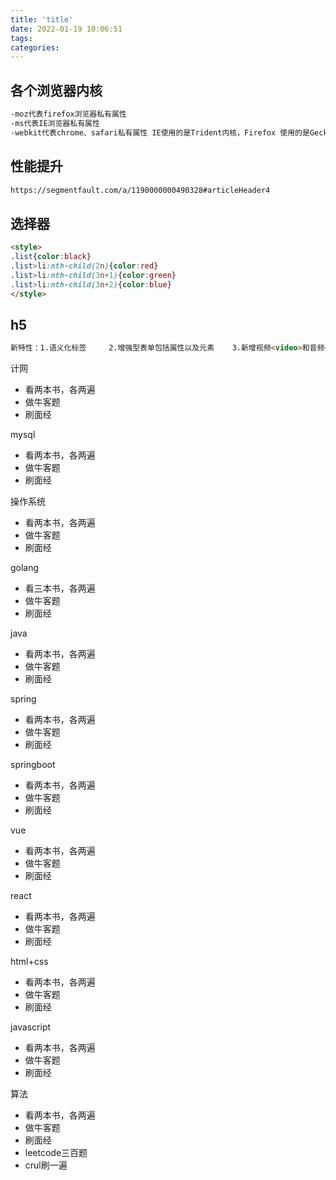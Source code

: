 ```yaml
---
title: 'title'
date: 2022-01-19 10:06:51
tags: 
categories: 
---
```


## 各个浏览器内核

```markdown
-moz代表firefox浏览器私有属性
-ms代表IE浏览器私有属性
-webkit代表chrome、safari私有属性 IE使用的是Trident内核，Firefox 使用的是Gecko内核。目前使用IE内核的浏览器还有搜狗，遨游，360等等。
```

## 性能提升

```markdown
https://segmentfault.com/a/1190000000490328#articleHeader4
```

## 选择器

```markdown
<style>
.list{color:black}
.list>li:nth-child(2n){color:red}
.list>li:nth-child(3n+1){color:green}
.list>li:nth-child(3n+2){color:blue}
</style>
```

## h5

```markdown
新特性：1.语义化标签     2.增强型表单包括属性以及元素    3.新增视频<video>和音频<audio>标签    4.Canvas 图形    5.地理定位    6.拖放API    7.SVG绘图    8.Web Worker    9.Web Storage    10.Web Socket
```


计网

- 看两本书，各两遍
- 做牛客题
- 刷面经

mysql

- 看两本书，各两遍
- 做牛客题
- 刷面经

操作系统

- 看两本书，各两遍
- 做牛客题
- 刷面经

golang

- 看三本书，各两遍
- 做牛客题
- 刷面经

java

- 看两本书，各两遍
- 做牛客题
- 刷面经

spring

- 看两本书，各两遍
- 做牛客题
- 刷面经

springboot

- 看两本书，各两遍
- 做牛客题
- 刷面经

vue

- 看两本书，各两遍
- 做牛客题
- 刷面经

react

- 看两本书，各两遍
- 做牛客题
- 刷面经

html+css

- 看两本书，各两遍
- 做牛客题
- 刷面经

javascript

- 看两本书，各两遍
- 做牛客题
- 刷面经

算法

- 看两本书，各两遍
- 做牛客题
- 刷面经
- leetcode三百题
- crul刷一遍
